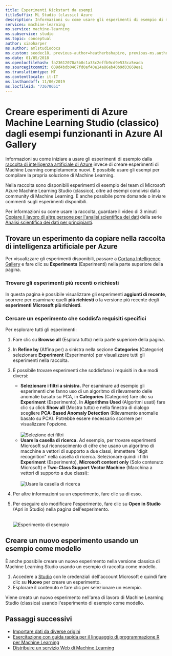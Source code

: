 ```yaml
---
title: Esperimenti Kickstart da esempi
titleSuffix: ML Studio (classic) Azure
description: Informazioni su come usare gli esperimenti di esempio di machine learning per creare nuovi esperimenti con Azure AI Gallery e Azure Machine Learning Studio (classico).
services: machine-learning
ms.service: machine-learning
ms.subservice: studio
ms.topic: conceptual
author: xiaoharper
ms.author: amlstudiodocs
ms.custom: seodec18, previous-author=heatherbshapiro, previous-ms.author=hshapiro
ms.date: 01/05/2018
ms.openlocfilehash: fa23612070a5b0c1a33c2effb9cd9e533ca5eada
ms.sourcegitcommit: 609d4bdb0467fd0af40e14a86eb40b9d03669ea1
ms.translationtype: MT
ms.contentlocale: it-IT
ms.lasthandoff: 11/06/2019
ms.locfileid: "73670651"
---
```

# <a name="create-azure-machine-learning-studio-classic-experiments-from-working-examples-in-azure-ai-gallery"></a>Creare esperimenti di Azure Machine Learning Studio (classico) dagli esempi funzionanti in Azure AI Gallery

Informazioni su come iniziare a usare gli esperimenti di esempio dalla [raccolta di intelligenza artificiale di Azure](https://gallery.azure.ai/) invece di creare esperimenti di Machine Learning completamente nuovi. È possibile usare gli esempi per compilare la propria soluzione di Machine Learning.

Nella raccolta sono disponibili esperimenti di esempio del team di Microsoft Azure Machine Learning Studio (classico), oltre ad esempi condivisi dalla community di Machine Learning. È anche possibile porre domande o inviare commenti sugli esperimenti disponibili.

Per informazioni su come usare la raccolta, guardare il video di 3 minuti [Copiare il lavoro di altre persone per l'analisi scientifica dei dati](data-science-for-beginners-copy-other-peoples-work-to-do-data-science.md) della serie [Analisi scientifica dei dati per principianti](data-science-for-beginners-the-5-questions-data-science-answers.md).



## <a name="find-an-experiment-to-copy-in-azure-ai-gallery"></a>Trovare un esperimento da copiare nella raccolta di intelligenza artificiale per Azure
Per visualizzare gli esperimenti disponibili, passare a [Cortana Intelligence Gallery](https://gallery.azure.ai/) e fare clic su **Experiments** (Esperimenti) nella parte superiore della pagina.

### <a name="find-the-newest-or-most-popular-experiments"></a>Trovare gli esperimenti più recenti o richiesti
In questa pagina è possibile visualizzare gli esperimenti **aggiunti di recente**, scorrere per esaminare quelli **più richiesti** o la versione più recente degli **esperimenti Microsoft più richiesti**.

### <a name="look-for-an-experiment-that-meets-specific-requirements"></a>Cercare un esperimento che soddisfa requisiti specifici
Per esplorare tutti gli esperimenti:

1. Fare clic su **Browse all** (Esplora tutto) nella parte superiore della pagina.
2. In **Refine by** (Affina per) a sinistra nella sezione **Categories** (Categorie) selezionare **Experiment** (Esperimento) per visualizzare tutti gli esperimenti nella raccolta.
3. È possibile trovare esperimenti che soddisfano i requisiti in due modi diversi:
   * **Selezionare i filtri a sinistra.** Per esaminare ad esempio gli esperimenti che fanno uso di un algoritmo di rilevamento delle anomalie basato su PCA, in **Categories** (Categorie) fare clic su **Experiment** (Esperimento). In **Algorithms Used** (Algoritmi usati) fare clic su click **Show all** (Mostra tutto) e nella finestra di dialogo scegliere **PCA-Based Anomaly Detection** (Rilevamento anomalie basato su PCA). Potrebbe essere necessario scorrere per visualizzare l'opzione.<br></br>
     ![Selezione dei filtri](./media/sample-experiments/choose-an-algorithm.png)
   * **Usare la casella di ricerca.** Ad esempio, per trovare esperimenti Microsoft sul riconoscimento di cifre che usano un algoritmo di macchine a vettori di supporto a due classi, immettere "digit recognition" nella casella di ricerca. Selezionare quindi i filtri **Experiment** (Esperimento), **Microsoft content only** (Solo contenuto Microsoft) e **Two-Class Support Vector Machine** (Macchina a vettori di supporto a due classi):<br></br>
     ![Usare la casella di ricerca](./media/sample-experiments/search-for-experiments.png)
4. Per altre informazioni su un esperimento, fare clic su di esso.
5. Per eseguire e/o modificare l'esperimento, fare clic su **Open in Studio** (Apri in Studio) nella pagina dell'esperimento. <br></br>

    ![Esperimento di esempio](./media/sample-experiments/example-experiment.png)

## <a name="create-a-new-experiment-using-an-example-as-a-template"></a>Creare un nuovo esperimento usando un esempio come modello
È anche possibile creare un nuovo esperimento nella versione classica di Machine Learning Studio usando un esempio di raccolta come modello.

1. Accedere a [Studio](https://studio.azureml.net) con le credenziali dell'account Microsoft e quindi fare clic su **Nuovo** per creare un esperimento.
2. Esplorare il contenuto e fare clic per selezionare un esempio.

Viene creato un nuovo esperimento nell'area di lavoro di Machine Learning Studio (classica) usando l'esperimento di esempio come modello.

## <a name="next-steps"></a>Passaggi successivi
* [Importare dati da diverse origini](import-data.md)
* [Esercitazione con guida rapida per il linguaggio di programmazione R per Machine Learning](r-quickstart.md)
* [Distribuire un servizio Web di Machine Learning](deploy-a-machine-learning-web-service.md)
